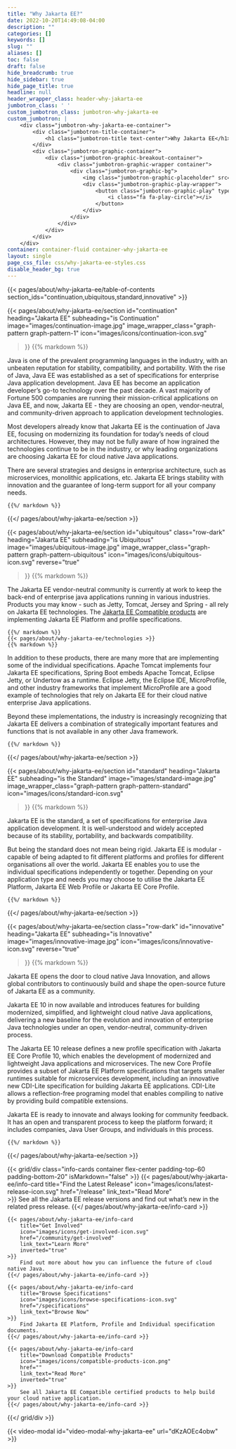```yaml
---
title: "Why Jakarta EE?"
date: 2022-10-20T14:49:08-04:00
description: ""
categories: []
keywords: []
slug: ""
aliases: []
toc: false
draft: false
hide_breadcrumb: true
hide_sidebar: true
hide_page_title: true
headline: null
header_wrapper_class: header-why-jakarta-ee
jumbotron_class: ' '
custom_jumbotron_class: jumbotron-why-jakarta-ee
custom_jumbotron: |
    <div class="jumbotron-why-jakarta-ee-container">
        <div class="jumbotron-title-container">
            <h1 class="jumbotron-title text-center">Why Jakarta EE</h1>
        </div>
        <div class="jumbotron-graphic-container">
            <div class="jumbotron-graphic-breakout-container">
                <div class="jumbotron-graphic-wrapper container">
                    <div class="jumbotron-graphic-bg">
                        <img class="jumbotron-graphic-placeholder" src="images/video-placeholder.jpg" />
                        <div class="jumbotron-graphic-play-wrapper">
                            <button class="jumbotron-graphic-play" type="button" data-toggle="modal" data-target="#video-modal-why-jakarta-ee">
                                <i class="fa fa-play-circle"></i>
                            </button>
                        </div>
                    </div>
                </div>
            </div>
        </div>
    </div>
container: container-fluid container-why-jakarta-ee
layout: single
page_css_file: css/why-jakarta-ee-styles.css
disable_header_bg: true
---
```


{{< pages/about/why-jakarta-ee/table-of-contents section_ids="continuation,ubiquitous,standard,innovative" >}}

{{< pages/about/why-jakarta-ee/section 
    id="continuation" 
    heading="Jakarta EE" 
    subheading="is Continuation" 
    image="images/continuation-image.jpg" 
    image_wrapper_class="graph-pattern graph-pattern-1" 
    icon="images/icons/continuation-icon.svg" 
>}}
    {{% markdown %}}

Java is one of the prevalent programming languages in the industry, with an unbeaten reputation for stability, compatibility, and portability. With the rise of Java, Java EE was established as a set of specifications for enterprise Java application development. Java EE has become an application developer’s go-to technology over the past decade. A vast majority of Fortune 500 companies are running their mission-critical applications on Java EE, and now, Jakarta EE - they are choosing an open, vendor-neutral, and community-driven approach to application development technologies.

Most developers already know that Jakarta EE is the continuation of Java EE, focusing on modernizing its foundation for today’s needs of cloud 
architectures. However, they may not be fully aware of how ingrained the technologies continue to be in the industry, or why leading organizations are choosing Jakarta EE for cloud native Java applications.

There are several strategies and designs in enterprise architecture, such as microservices, monolithic applications, etc. Jakarta EE brings stability with innovation and the guarantee of long-term support for all your company needs.

    {{%/ markdown %}}
{{</ pages/about/why-jakarta-ee/section >}}

{{< pages/about/why-jakarta-ee/section
    id="ubiquitous"
    class="row-dark"
    heading="Jakarta EE"
    subheading="is Ubiquitous"
    image="images/ubiquitous-image.jpg"
    image_wrapper_class="graph-pattern graph-pattern-ubiquitous"
    icon="images/icons/ubiquitous-icon.svg"
    reverse="true"
>}}
    {{% markdown %}}

The Jakarta EE vendor-neutral community is currently at work to keep the back-end of enterprise java applications running in various industries. Products you may know - such as Jetty, Tomcat, Jersey and Spring - all rely on Jakarta EE technologies.
The [Jakarta EE Compatible products](/compatibility/) are implementing Jakarta EE Platform and profile specifications.

    {{%/ markdown %}}
    {{< pages/about/why-jakarta-ee/technologies >}}
    {{% markdown %}}

In addition to these products, there are many more that are implementing some of the individual specifications. Apache Tomcat implements four Jakarta EE specifications,
Spring Boot embeds Apache Tomcat, Eclipse Jetty, or Undertow as a runtime.
Eclipse Jetty, the Eclipse IDE, MicroProfile, and other industry frameworks that implement MicroProfile are a good example of technologies that rely on Jakarta EE for their cloud native enterprise Java applications.

Beyond these implementations, the industry is increasingly recognizing that Jakarta EE delivers a combination of strategically important features and functions that is not available in any other Java framework.
    
    {{%/ markdown %}}
{{</ pages/about/why-jakarta-ee/section >}}


{{< pages/about/why-jakarta-ee/section
    id="standard"
    heading="Jakarta EE"
    subheading="is the Standard"
    image="images/standard-image.jpg"
    image_wrapper_class="graph-pattern graph-pattern-standard"
    icon="images/icons/standard-icon.svg"
>}}
    {{% markdown %}}

Jakarta EE is the standard, a set of specifications for enterprise Java application development. It is well-understood and widely accepted because of its stability, portability, and backwards compatibility.

But being the standard does not mean being rigid. Jakarta EE is modular - capable of being adapted to fit different platforms and profiles for different organisations all over the world. Jakarta EE enables you to use the individual specifications independently or together.  Depending on your application type and needs you may choose to utilise the Jakarta EE Platform, Jakarta EE Web Profile or Jakarta EE Core Profile.

    {{%/ markdown %}}
{{</ pages/about/why-jakarta-ee/section >}}

{{< pages/about/why-jakarta-ee/section
    class="row-dark"
    id="innovative"
    heading="Jakarta EE"
    subheading="is Innovative"
    image="images/innovative-image.jpg"
    icon="images/icons/innovative-icon.svg"
    reverse="true"
>}}
    {{% markdown %}}

Jakarta EE opens the door to cloud native Java Innovation, and allows global contributors to continuously build and shape the open-source future of Jakarta EE as a community. 

Jakarta EE 10 in now available and introduces features for building modernized, simplified, and lightweight cloud native Java applications, delivering a new baseline for the evolution and innovation of enterprise Java technologies under an open, vendor-neutral, community-driven process. 

The Jakarta EE 10 release defines a new profile specification with Jakarta EE Core Profile 10, which enables the development of modernized and lightweight Java applications and microservices. The new Core Profile provides a subset of Jakarta EE Platform specifications that targets smaller runtimes suitable for microservices development, including an innovative new CDI-Lite specification for building Jakarta EE applications. CDI-Lite allows a reflection-free programing model that enables compiling to native by providing build compatible extensions.
 
Jakarta EE is ready to innovate and always looking for community feedback. It has an open and transparent process to keep the platform forward; it includes companies, Java User Groups, and individuals in this process. 

    {{%/ markdown %}}
{{</ pages/about/why-jakarta-ee/section >}}

{{< grid/div class="info-cards container flex-center padding-top-60 padding-bottom-20" isMarkdown="false" >}}
    {{< pages/about/why-jakarta-ee/info-card 
        title="Find the Latest Release" 
        icon="images/icons/latest-release-icon.svg"
        href="/release"
        link_text="Read More"  
    >}}
        See all the Jakarta EE release versions and find out what’s new in the related press release.
    {{</ pages/about/why-jakarta-ee/info-card >}}
    
    {{< pages/about/why-jakarta-ee/info-card 
        title="Get Involved"
        icon="images/icons/get-involved-icon.svg"
        href="/community/get-involved"
        link_text="Learn More"
        inverted="true"
    >}}
        Find out more about how you can influence the future of cloud native Java.
    {{</ pages/about/why-jakarta-ee/info-card >}}

    {{< pages/about/why-jakarta-ee/info-card
        title="Browse Specifications"
        icon="images/icons/browse-specifications-icon.svg"
        href="/specifications"
        link_text="Browse Now"
    >}}
        Find Jakarta EE Platform, Profile and Individual specification documents.
    {{</ pages/about/why-jakarta-ee/info-card >}}

    {{< pages/about/why-jakarta-ee/info-card 
        title="Download Compatible Products"
        icon="images/icons/compatible-products-icon.png"
        href=""
        link_text="Read More"
        inverted="true"
    >}}
        See all Jakarta EE Compatible certified products to help build your cloud native application.
    {{</ pages/about/why-jakarta-ee/info-card >}}

{{</ grid/div >}}

{{< video-modal id="video-modal-why-jakarta-ee" url="dKzAOEc4obw" >}}